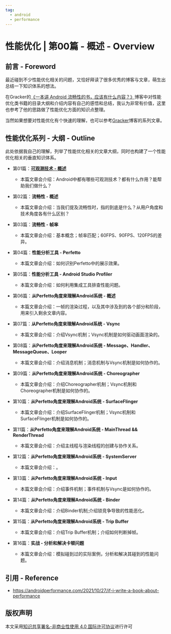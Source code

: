 ```yaml
---
tag:
  - android
  - performance
---
```


# 性能优化 | 第00篇 - 概述 - Overview

## 前言 - Foreword

最近碰到不少性能优化相关的问题，又恰好拜读了很多优秀的博客与文章，萌生出总结一下知识体系的想法。

在Gracker的[《一本讲 Android 流畅性的书，应该有什么内容？》](https://androidperformance.com/2021/10/27/if-i-write-a-book-about-performance)博客中对性能优化类书籍的目录大纲和介绍内容有自己的感悟和总结，我认为非常有价值，这里也参考了他的思路做了性能优化方面的知识点整理。

当然如果想要对性能优化有个快速的理解，也可以参考[Gracker](https://androidperformance.com/)博客的系列文章。

## 性能优化系列 - 大纲 - Outline

此处依据我自己的理解，列举了性能优化相关的文章大纲，同时也构建了一个性能优化相关的垂直知识体系。

- 第01篇：[**可观测技术 - 概述**](./observability-technology.md)
    - 本篇文章会介绍：Android中都有哪些可观测技术？都有什么作用？能帮助我们做什么？

- 第02篇：**流畅性 - 概述**
    - 本篇文章会介绍：当我们提及流畅性时，指的到底是什么？从用户角度和技术角度各有什么区别？

- 第03篇：**流畅性 - 帧率**
    - 本篇文章会介绍：基本概念；帧率匹配；60FPS、90FPS、120FPS的差异。

- 第04篇：**性能分析工具 - Perfetto**
    - 本篇文章会介绍：如何识别Perfetto中的展示效果。

- 第05篇：**性能分析工具 - Android Studio Profiler**
    - 本篇文章会介绍：如何利用集成工具排查性能问题。

- 第06篇：**从Perfetto角度来理解Android系统 - 概述**
    - 本篇文章会介绍：一帧的渲染过程，以及其中涉及到的各个部分和阶段，用来引入剩余文章内容。

- 第07篇：**从Perfetto角度来理解Android系统 - Vsync**
    - 本篇文章会介绍：介绍Vsync机制；Vsync机制是如何驱动画面渲染的。

- 第08篇：**从Perfetto角度来理解Android系统 - Message、Handler、MessageQueue、Looper**
    - 本篇文章会介绍：介绍消息机制；消息机制与Vsync机制是如何协作的。

- 第09篇：**从Perfetto角度来理解Android系统 - Choreographer**
    - 本篇文章会介绍：介绍Choreographer机制；Vsync机制和Choreographer机制是如何协作的。

- 第10篇：**从Perfetto角度来理解Android系统 - SurfaceFlinger**
    - 本篇文章会介绍：介绍SurfaceFlinger机制；Vsync机制和SurfaceFlinger机制是如何协作的。

- 第11篇：**从Perfetto角度来理解Android系统 - MainThread && RenderThread**
    - 本篇文章会介绍：介绍主线程与渲染线程的创建与协作关系。

- 第12篇：**从Perfetto角度来理解Android系统 - SystemServer**
    - 本篇文章会介绍：。

- 第13篇：**从Perfetto角度来理解Android系统 - Input**
    - 本篇文章会介绍：介绍事件机制；事件机制与Vsync是如何协作的。

- 第14篇：**从Perfetto角度来理解Android系统 - Binder**
    - 本篇文章会介绍：介绍Binder机制;介绍锁竞争导致的性能恶化。

- 第15篇：**从Perfetto角度来理解Android系统 - Trip Buffer**
    - 本篇文章会介绍：介绍Trip Buffer机制；介绍如何判断掉帧。

- 第16篇：**实战 - 分析和解决卡顿问题**
    - 本篇文章会介绍：模拟碰到过的实际案例，分析和解决其碰到的性能问题。

## 引用 - Reference

- https://androidperformance.com/2021/10/27/if-i-write-a-book-about-performance

## 版权声明

本文采用[知识共享署名-非商业性使用 4.0 国际许可协议](https://creativecommons.org/licenses/by-nc/4.0/)进行许可